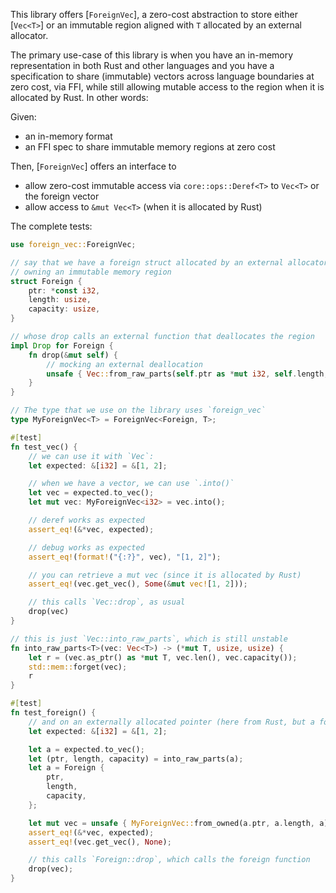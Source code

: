 This library offers [`ForeignVec`], a zero-cost abstraction to store either [`Vec<T>`]
or an immutable region aligned with `T` allocated by an external allocator.

The primary use-case of this library is when you have an in-memory representation
in both Rust and other languages and you have a specification to share
(immutable) vectors across language boundaries at zero cost, via FFI, while
still allowing mutable access to the region when it is allocated by Rust.
In other words:

Given:
* an in-memory format
* an FFI spec to share immutable memory regions at zero cost

Then, [`ForeignVec`] offers an interface to

* allow zero-cost immutable access via `core::ops::Deref<T>` to `Vec<T>` or
  the foreign vector
* allow access to `&mut Vec<T>` (when it is allocated by Rust)

The complete tests:

```rust
use foreign_vec::ForeignVec;

// say that we have a foreign struct allocated by an external allocator (e.g. C++)
// owning an immutable memory region
struct Foreign {
    ptr: *const i32,
    length: usize,
    capacity: usize,
}

// whose drop calls an external function that deallocates the region
impl Drop for Foreign {
    fn drop(&mut self) {
        // mocking an external deallocation
        unsafe { Vec::from_raw_parts(self.ptr as *mut i32, self.length, self.capacity) };
    }
}

// The type that we use on the library uses `foreign_vec`
type MyForeignVec<T> = ForeignVec<Foreign, T>;

#[test]
fn test_vec() {
    // we can use it with `Vec`:
    let expected: &[i32] = &[1, 2];

    // when we have a vector, we can use `.into()`
    let vec = expected.to_vec();
    let mut vec: MyForeignVec<i32> = vec.into();

    // deref works as expected
    assert_eq!(&*vec, expected);

    // debug works as expected
    assert_eq!(format!("{:?}", vec), "[1, 2]");

    // you can retrieve a mut vec (since it is allocated by Rust)
    assert_eq!(vec.get_vec(), Some(&mut vec![1, 2]));

    // this calls `Vec::drop`, as usual
    drop(vec)
}

// this is just `Vec::into_raw_parts`, which is still unstable
fn into_raw_parts<T>(vec: Vec<T>) -> (*mut T, usize, usize) {
    let r = (vec.as_ptr() as *mut T, vec.len(), vec.capacity());
    std::mem::forget(vec);
    r
}

#[test]
fn test_foreign() {
    // and on an externally allocated pointer (here from Rust, but a foreign call would do the same)
    let expected: &[i32] = &[1, 2];

    let a = expected.to_vec();
    let (ptr, length, capacity) = into_raw_parts(a);
    let a = Foreign {
        ptr,
        length,
        capacity,
    };

    let mut vec = unsafe { MyForeignVec::from_owned(a.ptr, a.length, a) };
    assert_eq!(&*vec, expected);
    assert_eq!(vec.get_vec(), None);

    // this calls `Foreign::drop`, which calls the foreign function
    drop(vec);
}
```
